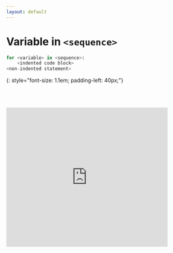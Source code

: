 ```yaml
---
layout: default
---
```


# Variable in `<sequence>`
```python
for <variable> in <sequence>:
    <indented code block>
<non-indented statement>
```
{: style="font-size: 1.1em; padding-left: 40px;"}

<div style="padding-top: 50px;">
<iframe width="85%" height="370" frameborder="0" src="http://pythontutor.com/iframe-embed.html#code=vehicles%20%3D%20%5B'sedan','train','truck','plane'%5D%0Afor%20i%20in%20vehicles%3A%0A%20%20%20%20print%28i%29%0Aprint%28'Done.'%29&codeDivHeight=400&codeDivWidth=500&cumulative=false&curInstr=0&heapPrimitives=nevernest&origin=opt-frontend.js&py=3&rawInputLstJSON=%5B%5D&textReferences=false"> </iframe>
</div>

<img style="position:absolute; top:140px; left: 1200px;" src="../../for_loop_flowchart.svg" alt="for_loop_flowchart" width="450" align="right" >


